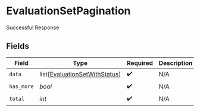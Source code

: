 # EvaluationSetPagination

Successful Response


## Fields

| Field                                                                           | Type                                                                            | Required                                                                        | Description                                                                     |
| ------------------------------------------------------------------------------- | ------------------------------------------------------------------------------- | ------------------------------------------------------------------------------- | ------------------------------------------------------------------------------- |
| `data`                                                                          | list[[EvaluationSetWithStatus](../../models/shared/evaluationsetwithstatus.md)] | :heavy_check_mark:                                                              | N/A                                                                             |
| `has_more`                                                                      | *bool*                                                                          | :heavy_check_mark:                                                              | N/A                                                                             |
| `total`                                                                         | *int*                                                                           | :heavy_check_mark:                                                              | N/A                                                                             |